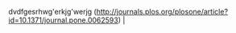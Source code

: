 
dvdfgesrhwg'erkjg'werjg
(http://journals.plos.org/plosone/article?id=10.1371/journal.pone.0062593) |
